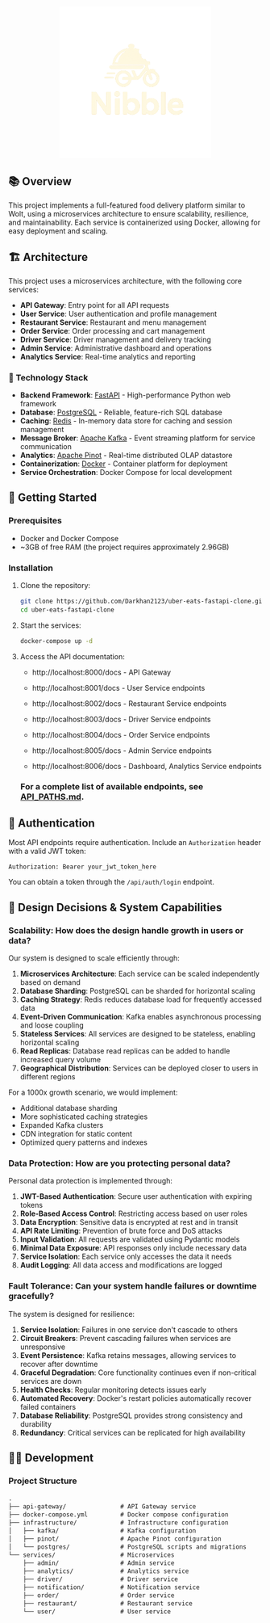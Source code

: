 <p align="center">
  <img src="/images/Nibble-logo2.png" alt="Nibble Logo" width="300" height="auto">
</p>

## 📚 Overview

This project implements a full-featured food delivery platform similar to Wolt, using a microservices architecture to ensure scalability, resilience, and maintainability. Each service is containerized using Docker, allowing for easy deployment and scaling.

## 🏗️ Architecture

This project uses a microservices architecture, with the following core services:

- **API Gateway**: Entry point for all API requests
- **User Service**: User authentication and profile management
- **Restaurant Service**: Restaurant and menu management
- **Order Service**: Order processing and cart management
- **Driver Service**: Driver management and delivery tracking
- **Admin Service**: Administrative dashboard and operations
- **Analytics Service**: Real-time analytics and reporting

### 🔧 Technology Stack

- **Backend Framework**: [FastAPI](https://fastapi.tiangolo.com/) - High-performance Python web framework
- **Database**: [PostgreSQL](https://www.postgresql.org/) - Reliable, feature-rich SQL database
- **Caching**: [Redis](https://redis.io/) - In-memory data store for caching and session management
- **Message Broker**: [Apache Kafka](https://kafka.apache.org/) - Event streaming platform for service communication
- **Analytics**: [Apache Pinot](https://pinot.apache.org/) - Real-time distributed OLAP datastore
- **Containerization**: [Docker](https://www.docker.com/) - Container platform for deployment
- **Service Orchestration**: Docker Compose for local development

## 🚀 Getting Started

### Prerequisites

- Docker and Docker Compose
- ~3GB of free RAM (the project requires approximately 2.96GB)

### Installation

1. Clone the repository:
   ```bash
   git clone https://github.com/Darkhan2123/uber-eats-fastapi-clone.git
   cd uber-eats-fastapi-clone
   ```

2. Start the services:
   ```bash
   docker-compose up -d
   ```

3. Access the API documentation:
   - http://localhost:8000/docs - API Gateway

   - http://localhost:8001/docs - User Service endpoints

   - http://localhost:8002/docs - Restaurant Service endpoints

   - http://localhost:8003/docs - Driver Service endpoints

   - http://localhost:8004/docs - Order Service endpoints

   - http://localhost:8005/docs - Admin Service endpoints

   - http://localhost:8006/docs - Dashboard, Analytics Service endpoints

    ### For a complete list of available endpoints, see [API_PATHS.md](API_PATHS.md).

## 🔐 Authentication

Most API endpoints require authentication. Include an `Authorization` header with a valid JWT token:

```
Authorization: Bearer your_jwt_token_here
```

You can obtain a token through the `/api/auth/login` endpoint.

## 🎯 Design Decisions & System Capabilities

### Scalability: How does the design handle growth in users or data?

Our system is designed to scale efficiently through:

1. **Microservices Architecture**: Each service can be scaled independently based on demand
2. **Database Sharding**: PostgreSQL can be sharded for horizontal scaling
3. **Caching Strategy**: Redis reduces database load for frequently accessed data
4. **Event-Driven Communication**: Kafka enables asynchronous processing and loose coupling
5. **Stateless Services**: All services are designed to be stateless, enabling horizontal scaling
6. **Read Replicas**: Database read replicas can be added to handle increased query volume
7. **Geographical Distribution**: Services can be deployed closer to users in different regions

For a 1000x growth scenario, we would implement:
- Additional database sharding
- More sophisticated caching strategies
- Expanded Kafka clusters
- CDN integration for static content
- Optimized query patterns and indexes

### Data Protection: How are you protecting personal data?

Personal data protection is implemented through:

1. **JWT-Based Authentication**: Secure user authentication with expiring tokens
2. **Role-Based Access Control**: Restricting access based on user roles
3. **Data Encryption**: Sensitive data is encrypted at rest and in transit
4. **API Rate Limiting**: Prevention of brute force and DoS attacks
5. **Input Validation**: All requests are validated using Pydantic models
6. **Minimal Data Exposure**: API responses only include necessary data
7. **Service Isolation**: Each service only accesses the data it needs
8. **Audit Logging**: All data access and modifications are logged

### Fault Tolerance: Can your system handle failures or downtime gracefully?

The system is designed for resilience:

1. **Service Isolation**: Failures in one service don't cascade to others
2. **Circuit Breakers**: Prevent cascading failures when services are unresponsive
3. **Event Persistence**: Kafka retains messages, allowing services to recover after downtime
4. **Graceful Degradation**: Core functionality continues even if non-critical services are down
5. **Health Checks**: Regular monitoring detects issues early
6. **Automated Recovery**: Docker's restart policies automatically recover failed containers
7. **Database Reliability**: PostgreSQL provides strong consistency and durability
8. **Redundancy**: Critical services can be replicated for high availability

## 👨‍💻 Development

### Project Structure

```
.
├── api-gateway/               # API Gateway service
├── docker-compose.yml         # Docker compose configuration
├── infrastructure/            # Infrastructure configuration
│   ├── kafka/                 # Kafka configuration
│   ├── pinot/                 # Apache Pinot configuration
│   └── postgres/              # PostgreSQL scripts and migrations
└── services/                  # Microservices
    ├── admin/                 # Admin service
    ├── analytics/             # Analytics service
    ├── driver/                # Driver service
    ├── notification/          # Notification service
    ├── order/                 # Order service
    ├── restaurant/            # Restaurant service
    └── user/                  # User service
```
